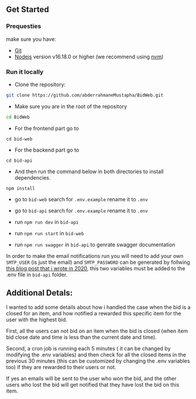 ## Get Started

### Prequesties

make sure you have:
- [Git](https://git-scm.com/)
- [Nodejs](https://nodejs.org/) version v16.18.0 or higher (we recommend using
  [nvm](https://github.com/nvm-sh/nvm))

### Run it locally

- Clone the repository:
```sh
git clone https://github.com/abderrahmaneMustapha/BidWeb.git
```

- Make sure you are in the root of the repository
```sh
cd BidWeb
```
- For the frontend part go to 
```
cd bid-web
````

- For the backend part go to 
```
cd bid-api
````

- And then run the command below in both directories to install dependencies.
```
npm install
````

- go to `bid-web` search for `.env.example` rename it to  `.env`
- go to `bid-api` search for `.env.example` rename it to  `.env`

- run `npm run dev` in `bid-api`
- run `npm run start` in `bid-web`
- run `npm run swagger` in `bid-api` to genrate swagger documentation

In order to make the email notifications run you will need to add your own `SMTP_USER` (is just the email) and `SMTP_PASSWORD` can be generated by
follwing [this blog post that i wrote in
2020](https://dev.to/abderrahmanemustapha/how-to-send-email-with-django-and-gmail-in-production-the-right-way-24ab),
this two variables must be added to the .env file in `bid-api` folder.
## Additional Detals:

I wanted to add some details about how i handled the case when the bid
is a closed for an item, and how notified a rewarded this specific item for
the user with the highest bid.

First, all the users can not bid on an item when the bid is closed (when item
bid close date and time is less than the current date and time).

Second, a cron job is running each 5 minutes ( it can be changed by modifying
the .env variables) and then check for all the closed items in the previous
30 minutes (this can be customized by changing the .env variables too) if they
are rewarded to their users or not.

If yes an emails will be sent to the user who won the bid, and the other users
who  lost the bid will get notified that they have lost the bid on this item.
